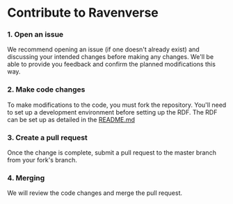 # Contribute to Ravenverse

### 1. Open an issue
We recommend opening an issue (if one doesn't already exist) and discussing your intended changes before making any changes. We'll be able to provide you feedback and confirm the planned modifications this way.

### 2. Make code changes
To make modifications to the code, you must fork the repository. You'll need to set up a development environment before setting up the RDF. The RDF can be set up as detailed in the [README.md](README.md)

### 3. Create a pull request
Once the change is complete, submit a pull request to the master branch from your fork's branch.

### 4. Merging
We will review the code changes and merge the pull request. 
